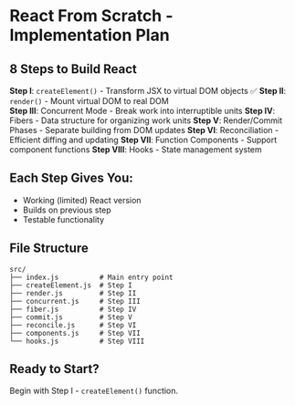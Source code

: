 # React From Scratch - Implementation Plan

## 8 Steps to Build React

**Step I**: `createElement()` - Transform JSX to virtual DOM objects ✅
**Step II**: `render()` - Mount virtual DOM to real DOM  
**Step III**: Concurrent Mode - Break work into interruptible units
**Step IV**: Fibers - Data structure for organizing work units
**Step V**: Render/Commit Phases - Separate building from DOM updates
**Step VI**: Reconciliation - Efficient diffing and updating
**Step VII**: Function Components - Support component functions
**Step VIII**: Hooks - State management system

## Each Step Gives You:
- Working (limited) React version
- Builds on previous step
- Testable functionality

## File Structure
```
src/
├── index.js          # Main entry point
├── createElement.js  # Step I
├── render.js         # Step II
├── concurrent.js     # Step III
├── fiber.js          # Step IV
├── commit.js         # Step V
├── reconcile.js      # Step VI
├── components.js     # Step VII
└── hooks.js          # Step VIII
```

## Ready to Start?
Begin with Step I - `createElement()` function. 